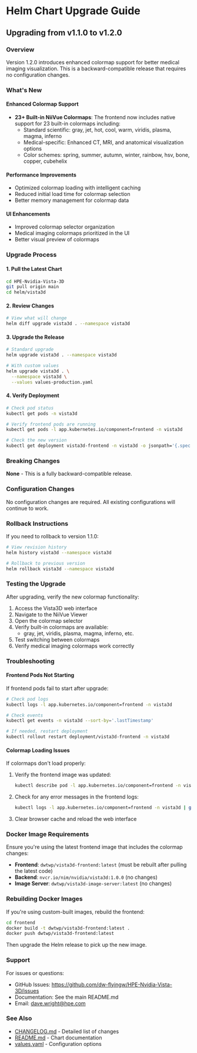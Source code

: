# Helm Chart Upgrade Guide

## Upgrading from v1.1.0 to v1.2.0

### Overview

Version 1.2.0 introduces enhanced colormap support for better medical imaging visualization. This is a backward-compatible release that requires no configuration changes.

### What's New

#### Enhanced Colormap Support
- **23+ Built-in NiiVue Colormaps**: The frontend now includes native support for 23 built-in colormaps including:
  - Standard scientific: gray, jet, hot, cool, warm, viridis, plasma, magma, inferno
  - Medical-specific: Enhanced CT, MRI, and anatomical visualization options
  - Color schemes: spring, summer, autumn, winter, rainbow, hsv, bone, copper, cubehelix
  
#### Performance Improvements
- Optimized colormap loading with intelligent caching
- Reduced initial load time for colormap selection
- Better memory management for colormap data

#### UI Enhancements
- Improved colormap selector organization
- Medical imaging colormaps prioritized in the UI
- Better visual preview of colormaps

### Upgrade Process

#### 1. Pull the Latest Chart

```bash
cd HPE-Nvidia-Vista-3D
git pull origin main
cd helm/vista3d
```

#### 2. Review Changes

```bash
# View what will change
helm diff upgrade vista3d . --namespace vista3d
```

#### 3. Upgrade the Release

```bash
# Standard upgrade
helm upgrade vista3d . --namespace vista3d

# With custom values
helm upgrade vista3d . \
  --namespace vista3d \
  --values values-production.yaml
```

#### 4. Verify Deployment

```bash
# Check pod status
kubectl get pods -n vista3d

# Verify frontend pods are running
kubectl get pods -l app.kubernetes.io/component=frontend -n vista3d

# Check the new version
kubectl get deployment vista3d-frontend -n vista3d -o jsonpath='{.spec.template.spec.containers[0].image}'
```

### Breaking Changes

**None** - This is a fully backward-compatible release.

### Configuration Changes

No configuration changes are required. All existing configurations will continue to work.

### Rollback Instructions

If you need to rollback to version 1.1.0:

```bash
# View revision history
helm history vista3d --namespace vista3d

# Rollback to previous version
helm rollback vista3d --namespace vista3d
```

### Testing the Upgrade

After upgrading, verify the new colormap functionality:

1. Access the Vista3D web interface
2. Navigate to the NiiVue Viewer
3. Open the colormap selector
4. Verify built-in colormaps are available:
   - gray, jet, viridis, plasma, magma, inferno, etc.
5. Test switching between colormaps
6. Verify medical imaging colormaps work correctly

### Troubleshooting

#### Frontend Pods Not Starting

If frontend pods fail to start after upgrade:

```bash
# Check pod logs
kubectl logs -l app.kubernetes.io/component=frontend -n vista3d

# Check events
kubectl get events -n vista3d --sort-by='.lastTimestamp'

# If needed, restart deployment
kubectl rollout restart deployment/vista3d-frontend -n vista3d
```

#### Colormap Loading Issues

If colormaps don't load properly:

1. Verify the frontend image was updated:
   ```bash
   kubectl describe pod -l app.kubernetes.io/component=frontend -n vista3d | grep Image:
   ```

2. Check for any error messages in the frontend logs:
   ```bash
   kubectl logs -l app.kubernetes.io/component=frontend -n vista3d | grep -i colormap
   ```

3. Clear browser cache and reload the web interface

### Docker Image Requirements

Ensure you're using the latest frontend image that includes the colormap changes:

- **Frontend**: `dwtwp/vista3d-frontend:latest` (must be rebuilt after pulling the latest code)
- **Backend**: `nvcr.io/nim/nvidia/vista3d:1.0.0` (no changes)
- **Image Server**: `dwtwp/vista3d-image-server:latest` (no changes)

### Rebuilding Docker Images

If you're using custom-built images, rebuild the frontend:

```bash
cd frontend
docker build -t dwtwp/vista3d-frontend:latest .
docker push dwtwp/vista3d-frontend:latest
```

Then upgrade the Helm release to pick up the new image.

### Support

For issues or questions:
- GitHub Issues: https://github.com/dw-flyingw/HPE-Nvidia-Vista-3D/issues
- Documentation: See the main README.md
- Email: dave.wright@hpe.com

### See Also

- [CHANGELOG.md](vista3d/CHANGELOG.md) - Detailed list of changes
- [README.md](vista3d/README.md) - Chart documentation
- [values.yaml](vista3d/values.yaml) - Configuration options


